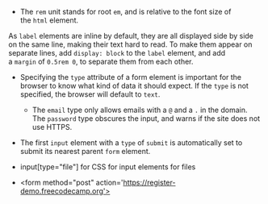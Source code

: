 - The `rem` unit stands for root `em`, and is relative to the font size of the `html` element.

As `label` elements are inline by default, they are all displayed side by side on the same line, making their text hard to read. To make them appear on separate lines, add `display: block` to the `label` element, and add a `margin` of `0.5rem 0`, to separate them from each other.

- Specifying the `type` attribute of a form element is important for the browser to know what kind of data it should expect. If the `type` is not specified, the browser will default to `text`. 
	- The `email` type only allows emails with a `@` and a `.` in the domain. The `password` type obscures the input, and warns if the site does not use HTTPS.

- The first `input` element with a `type` of `submit` is automatically set to submit its nearest parent `form` element.
- input[type="file"] for CSS for input elements for files
- <form method="post" action='https://register-demo.freecodecamp.org'> 